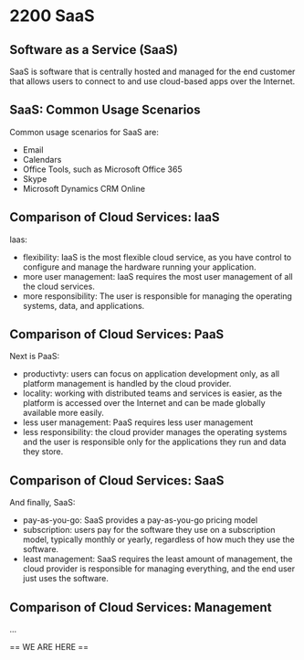 # 2200 SaaS

## Software as a Service (SaaS)

SaaS is software that is centrally hosted and managed for the end customer that allows users to connect to and use cloud-based apps over the Internet. 

## SaaS: Common Usage Scenarios

Common usage scenarios for SaaS are:

- Email
- Calendars
- Office Tools, such as Microsoft Office 365
- Skype
- Microsoft Dynamics CRM Online

## Comparison of Cloud Services: IaaS

Iaas:

- flexibility: IaaS is the most flexible cloud service, as you have control to configure and manage the hardware running your application.
- more user management: IaaS requires the most user management of all the cloud services. 
- more responsibility: The user is responsible for managing the operating systems, data, and applications. 

## Comparison of Cloud Services: PaaS

Next is PaaS:

- productivty: users can focus on application development only, as all platform management is handled by the cloud provider.
- locality: working with distributed teams and services is easier, as the platform is accessed over the Internet and can be made globally available more easily.
- less user management: PaaS requires less user management
- less responsibility: the cloud provider manages the operating systems and the user is responsible only for the applications they run and data they store.

## Comparison of Cloud Services: SaaS

And finally, SaaS:

- pay-as-you-go: SaaS provides a pay-as-you-go pricing model
- subscription: users pay for the software they use on a subscription model, typically monthly or yearly, regardless of how much they use the software.
- least management: SaaS requires the least amount of management, the cloud provider is responsible for managing everything, and the end user just uses the software.

## Comparison of Cloud Services: Management

...

== WE ARE HERE ==
